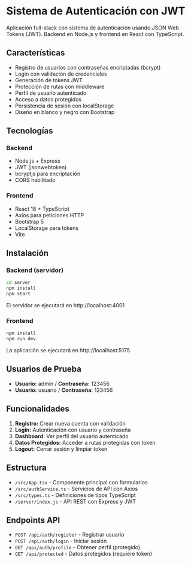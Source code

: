 # Sistema de Autenticación con JWT

Aplicación full-stack con sistema de autenticación usando JSON Web Tokens (JWT). Backend en Node.js y frontend en React con TypeScript.

## Características

- Registro de usuarios con contraseñas encriptadas (bcrypt)
- Login con validación de credenciales
- Generación de tokens JWT
- Protección de rutas con middleware
- Perfil de usuario autenticado
- Acceso a datos protegidos
- Persistencia de sesión con localStorage
- Diseño en blanco y negro con Bootstrap

## Tecnologías

### Backend
- Node.js + Express
- JWT (jsonwebtoken)
- bcryptjs para encriptación
- CORS habilitado

### Frontend
- React 18 + TypeScript
- Axios para peticiones HTTP
- Bootstrap 5
- LocalStorage para tokens
- Vite

## Instalación

### Backend (servidor)

```bash
cd server
npm install
npm start
```

El servidor se ejecutará en http://localhost:4001

### Frontend

```bash
npm install
npm run dev
```

La aplicación se ejecutará en http://localhost:5175

## Usuarios de Prueba

- **Usuario:** admin / **Contraseña:** 123456
- **Usuario:** usuario / **Contraseña:** 123456

## Funcionalidades

1. **Registro:** Crear nueva cuenta con validación
2. **Login:** Autenticación con usuario y contraseña
3. **Dashboard:** Ver perfil del usuario autenticado
4. **Datos Protegidos:** Acceder a rutas protegidas con token
5. **Logout:** Cerrar sesión y limpiar token

## Estructura

- `/src/App.tsx` - Componente principal con formularios
- `/src/authService.ts` - Servicios de API con Axios
- `/src/types.ts` - Definiciones de tipos TypeScript
- `/server/index.js` - API REST con Express y JWT

## Endpoints API

- `POST /api/auth/register` - Registrar usuario
- `POST /api/auth/login` - Iniciar sesión
- `GET /api/auth/profile` - Obtener perfil (protegido)
- `GET /api/protected` - Datos protegidos (requiere token)

